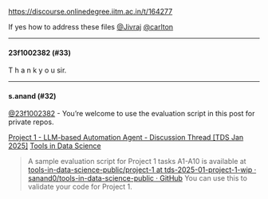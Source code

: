 https://discourse.onlinedegree.iitm.ac.in/t/164277

If yes how to address these files <a class="mention" href="/u/jivraj">@Jivraj</a> <a class="mention" href="/u/carlton">@carlton</a></p><hr>

<h4>23f1002382 (#33)</h4>
<p>T  h  a  n  k      y  o  u         sir.</p><hr>

<h4>s.anand (#32)</h4>
<p><a class="mention" href="/u/23f1002382">@23f1002382</a> - You’re welcome to use the evaluation script in this post for private repos.</p>
<aside class="quote quote-modified" data-post="21" data-topic="164277">
<div class="title">
<div class="quote-controls"></div>

<a href="https://discourse.onlinedegree.iitm.ac.in/t/project-1-llm-based-automation-agent-discussion-thread-tds-jan-2025/164277/21">Project 1 - LLM-based Automation Agent - Discussion Thread [TDS Jan 2025]</a> <a class="badge-category__wrapper" href="/c/courses/tds-kb/34"><span class="badge-category --has-parent" data-category-id="34" data-drop-close="true" data-parent-category-id="9" style="--category-badge-color: #0088CC; --category-badge-text-color: #FFFFFF; --parent-category-badge-color: #3AB54A;" title="This category is created to address subject-specific queries related to Tools in Data Science"><span class="badge-category__name">Tools in Data Science</span></span></a>
</div>
<blockquote>
    A sample evaluation script for Project 1 tasks A1-A10 is available at <a class="inline-onebox" href="https://github.com/sanand0/tools-in-data-science-public/tree/tds-2025-01-project-1-wip/project-1">tools-in-data-science-public/project-1 at tds-2025-01-project-1-wip · sanand0/tools-in-data-science-public · GitHub</a> 
You can use this to validate your code for Project 1.